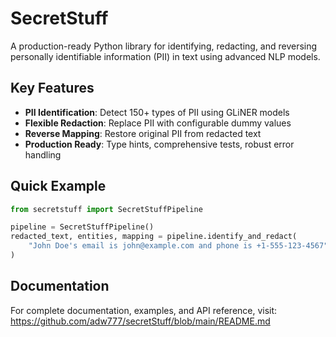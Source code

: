 # SecretStuff

A production-ready Python library for identifying, redacting, and reversing personally identifiable information (PII) in text using advanced NLP models.

## Key Features
- **PII Identification**: Detect 150+ types of PII using GLiNER models
- **Flexible Redaction**: Replace PII with configurable dummy values
- **Reverse Mapping**: Restore original PII from redacted text
- **Production Ready**: Type hints, comprehensive tests, robust error handling

## Quick Example
```python
from secretstuff import SecretStuffPipeline

pipeline = SecretStuffPipeline()
redacted_text, entities, mapping = pipeline.identify_and_redact(
    "John Doe's email is john@example.com and phone is +1-555-123-4567"
)
```

## Documentation
For complete documentation, examples, and API reference, visit:
https://github.com/adw777/secretStuff/blob/main/README.md
